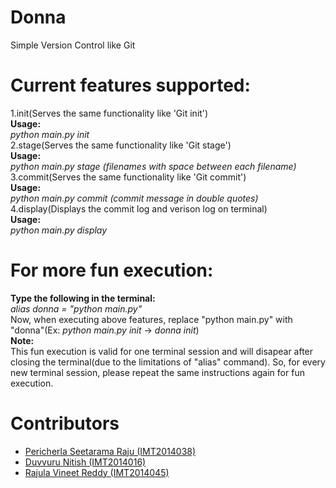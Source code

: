 # Donna
Simple Version Control like Git

# Current features supported:
1.init(Serves the same functionality like 'Git init')<br>
**Usage:**<br>
*python main.py init*<br>
2.stage(Serves the same functionality like 'Git stage')<br>
**Usage:**<br>
*python main.py stage (filenames with space between each filename)*<br>
3.commit(Serves the same functionality like 'Git commit')<br>
**Usage:**<br>
*python main.py commit (commit message in double quotes)*<br>
4.display(Displays the commit log and verison log on terminal)<br>
**Usage:**<br>
*python main.py display*<br>

# For more fun execution:
**Type the following in the terminal:**<br>
*alias donna = "python main.py"*<br>
Now, when executing above features, replace "python main.py" with "donna"(Ex: *python main.py init* -> *donna init*)<br>
**Note:**<br>
This fun execution is valid for one terminal session and will disapear after closing the terminal(due to the limitations of "alias" command). So, for every new terminal session, please repeat the same instructions again for fun execution.

# Contributors
- [Pericherla Seetarama Raju (IMT2014038)](http://github.com/geekryptr)
- [Duvvuru Nitish (IMT2014016)](https://github.com/nithish96)
- [Rajula Vineet Reddy (IMT2014045)](https://github.com/rajula96reddy)
